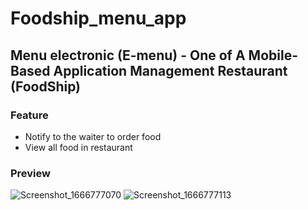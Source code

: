 # Foodship_menu_app 
 
## Menu electronic (E-menu) - One of A Mobile-Based Application Management Restaurant  (FoodShip)

### Feature

- Notify to the waiter to order food
- View all food in restaurant

### Preview  
![Screenshot_1666777070](https://user-images.githubusercontent.com/83216140/197993419-594582c5-82d9-41d5-82d9-de0665293adc.png)
![Screenshot_1666777113](https://user-images.githubusercontent.com/83216140/197993438-394ef85c-7164-4e3b-816d-cdd5326f6ca6.png)

